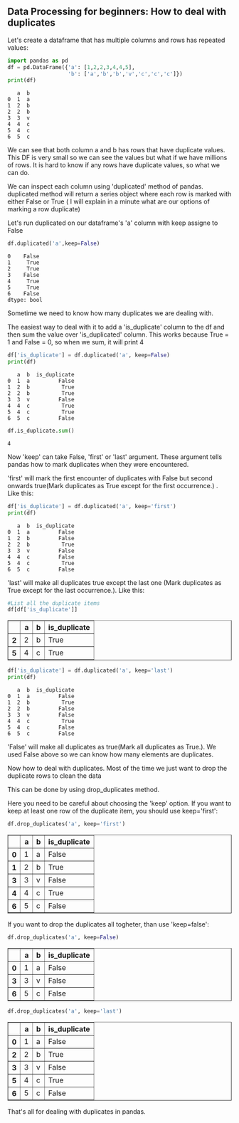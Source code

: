 
## Data Processing for beginners: How to deal with duplicates 

Let's create a dataframe that has multiple columns and rows has repeated values:

```python
import pandas as pd
df = pd.DataFrame({'a': [1,2,2,3,4,4,5],
                   'b': ['a','b','b','v','c','c','c']})
print(df)
```
       a  b
    0  1  a
    1  2  b
    2  2  b
    3  3  v
    4  4  c
    5  4  c
    6  5  c
We can see that both column a and b has rows that have duplicate values. This DF is very small so we can see the values but what if we have millions of rows. It is hard to know if any rows have duplicate values, so what we can do.

We can inspect each column using 'duplicated' method of pandas. duplicated method will return a series object where each row is marked with either False or True ( I will explain in a minute what are our options of marking a row duplicate)

Let's run duplicated on our dataframe's 'a' column with keep assigne to False


```python
df.duplicated('a',keep=False)
```

    0    False
    1     True
    2     True
    3    False
    4     True
    5     True
    6    False
    dtype: bool

Sometime we need to know how many duplicates we are dealing with.

The easiest way to deal with it to add a 'is_duplicate' column to the df and then sum the value over 'is_duplicated' column. This works because True = 1 and False = 0, so when we sum, it will print 4


```python
df['is_duplicate'] = df.duplicated('a', keep=False)
print(df)
```
       a  b  is_duplicate
    0  1  a         False
    1  2  b          True
    2  2  b          True
    3  3  v         False
    4  4  c          True
    5  4  c          True
    6  5  c         False
    
```python
df.is_duplicate.sum()
```
    4

Now 'keep' can take False, 'first' or 'last' argument. These argument tells pandas how to mark duplicates when they were encountered. 

'first' will mark the first encounter of duplicates with False but second onwards true(Mark duplicates as True except for the first occurrence.) . Like this:

```python
df['is_duplicate'] = df.duplicated('a', keep='first')
print(df)
```
       a  b  is_duplicate
    0  1  a         False
    1  2  b         False
    2  2  b          True
    3  3  v         False
    4  4  c         False
    5  4  c          True
    6  5  c         False
    

'last' will make all duplicates true except the last one (Mark duplicates as True except for the last occurrence.). Like this:

```python
#List all the duplicate items
df[df['is_duplicate']]
```
<div>
<style scoped>
    .dataframe tbody tr th:only-of-type {
        vertical-align: middle;
    }

    .dataframe tbody tr th {
        vertical-align: top;
    }

    .dataframe thead th {
        text-align: left;
    }
</style>
<table border="1" class="dataframe">
  <thead>
    <tr style="text-align: left;">
      <th></th>
      <th>a</th>
      <th>b</th>
      <th>is_duplicate</th>
    </tr>
  </thead>
  <tbody>
    <tr>
      <th>2</th>
      <td>2</td>
      <td>b</td>
      <td>True</td>
    </tr>
    <tr>
      <th>5</th>
      <td>4</td>
      <td>c</td>
      <td>True</td>
    </tr>
  </tbody>
</table>
</div>

```python
df['is_duplicate'] = df.duplicated('a', keep='last')
print(df)
```
       a  b  is_duplicate
    0  1  a         False
    1  2  b          True
    2  2  b         False
    3  3  v         False
    4  4  c          True
    5  4  c         False
    6  5  c         False
    
'False' will make all duplicates as true(Mark all duplicates as True.). We used False above so we can know how many elements are duplicates.

Now how to deal with duplicates. Most of the time we just want to drop the duplicate rows to clean the data

This can be done by using drop_duplicates method.

Here you need to be careful about choosing the 'keep' option. If you want to keep at least one row of the duplicate item, you should use keep='first':

```python
df.drop_duplicates('a', keep='first')

```

<div>
<style scoped>
    .dataframe tbody tr th:only-of-type {
        vertical-align: middle;
    }

    .dataframe tbody tr th {
        vertical-align: top;
    }

    .dataframe thead th {
        text-align: right;
    }
</style>
<table border="1" class="dataframe">
  <thead>
    <tr style="text-align: right;">
      <th></th>
      <th>a</th>
      <th>b</th>
      <th>is_duplicate</th>
    </tr>
  </thead>
  <tbody>
    <tr>
      <th>0</th>
      <td>1</td>
      <td>a</td>
      <td>False</td>
    </tr>
    <tr>
      <th>1</th>
      <td>2</td>
      <td>b</td>
      <td>True</td>
    </tr>
    <tr>
      <th>3</th>
      <td>3</td>
      <td>v</td>
      <td>False</td>
    </tr>
    <tr>
      <th>4</th>
      <td>4</td>
      <td>c</td>
      <td>True</td>
    </tr>
    <tr>
      <th>6</th>
      <td>5</td>
      <td>c</td>
      <td>False</td>
    </tr>
  </tbody>
</table>
</div>



If you want to drop the duplicates all togheter, than use 'keep=false':


```python
df.drop_duplicates('a', keep=False)
```




<div>
<style scoped>
    .dataframe tbody tr th:only-of-type {
        vertical-align: middle;
    }

    .dataframe tbody tr th {
        vertical-align: top;
    }

    .dataframe thead th {
        text-align: right;
    }
</style>
<table border="1" class="dataframe">
  <thead>
    <tr style="text-align: right;">
      <th></th>
      <th>a</th>
      <th>b</th>
      <th>is_duplicate</th>
    </tr>
  </thead>
  <tbody>
    <tr>
      <th>0</th>
      <td>1</td>
      <td>a</td>
      <td>False</td>
    </tr>
    <tr>
      <th>3</th>
      <td>3</td>
      <td>v</td>
      <td>False</td>
    </tr>
    <tr>
      <th>6</th>
      <td>5</td>
      <td>c</td>
      <td>False</td>
    </tr>
  </tbody>
</table>
</div>




```python
df.drop_duplicates('a', keep='last')

```




<div>
<style scoped>
    .dataframe tbody tr th:only-of-type {
        vertical-align: middle;
    }

    .dataframe tbody tr th {
        vertical-align: top;
    }

    .dataframe thead th {
        text-align: right;
    }
</style>
<table border="1" class="dataframe">
  <thead>
    <tr style="text-align: right;">
      <th></th>
      <th>a</th>
      <th>b</th>
      <th>is_duplicate</th>
    </tr>
  </thead>
  <tbody>
    <tr>
      <th>0</th>
      <td>1</td>
      <td>a</td>
      <td>False</td>
    </tr>
    <tr>
      <th>2</th>
      <td>2</td>
      <td>b</td>
      <td>True</td>
    </tr>
    <tr>
      <th>3</th>
      <td>3</td>
      <td>v</td>
      <td>False</td>
    </tr>
    <tr>
      <th>5</th>
      <td>4</td>
      <td>c</td>
      <td>True</td>
    </tr>
    <tr>
      <th>6</th>
      <td>5</td>
      <td>c</td>
      <td>False</td>
    </tr>
  </tbody>
</table>
</div>



That's all for dealing with duplicates in pandas.
